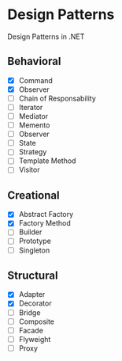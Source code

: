 # Design Patterns

Design Patterns in .NET

## Behavioral

- [x] Command 
- [x] Observer 
- [ ] Chain of Responsability
- [ ] Iterator
- [ ] Mediator
- [ ] Memento
- [ ] Observer
- [ ] State
- [ ] Strategy
- [ ] Template Method
- [ ] Visitor

## Creational

- [x] Abstract Factory 
- [x] Factory Method
- [ ] Builder
- [ ] Prototype
- [ ] Singleton 

## Structural

- [x] Adapter 
- [x] Decorator
- [ ] Bridge
- [ ] Composite
- [ ] Facade
- [ ] Flyweight
- [ ] Proxy
